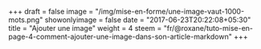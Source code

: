 +++
draft = false
image = "/img/mise-en-forme/une-image-vaut-1000-mots.png"
showonlyimage = false
date = "2017-06-23T20:22:08+05:30"
title = "Ajouter une image"
weight = 4
steem = "fr/@roxane/tuto-mise-en-page-4-comment-ajouter-une-image-dans-son-article-markdown"
+++

<!--more-->
